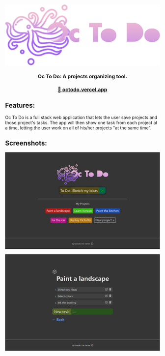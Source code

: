 ![octodo](https://github.com/gon2santos/gon2santos/blob/main/assets/octodoLogo.png)


<h3 align="center">Oc To Do: A projects organizing tool.</h3>

<h3 align="center"><a href="https://octodo.vercel.app/">🔗 octodo.vercel.app</a></h3>

## Features:

<p>Oc To Do is a full stack web application that lets the user save projects and those project's tasks. 
The app will then show one task from each project at a time, letting the user work on all of his/her projects "at the same time".</p>


## Screenshots:

![octodo](https://github.com/gon2santos/gon2santos/blob/main/assets/octodoScreen1.png)

![octodo](https://github.com/gon2santos/gon2santos/blob/main/assets/octodoScreen2.png)

